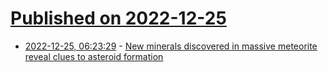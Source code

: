# [Published on 2022-12-25](index.md)

* [2022-12-25, 06:23:29](https://news.ycombinator.com/item?id=34124920) - [New minerals discovered in massive meteorite reveal clues to asteroid formation](https://www.ualberta.ca/folio/2022/11/new-minerals-discovered-in-massive-meteorite-may-reveal-clues-to-asteroid-formation.html)
